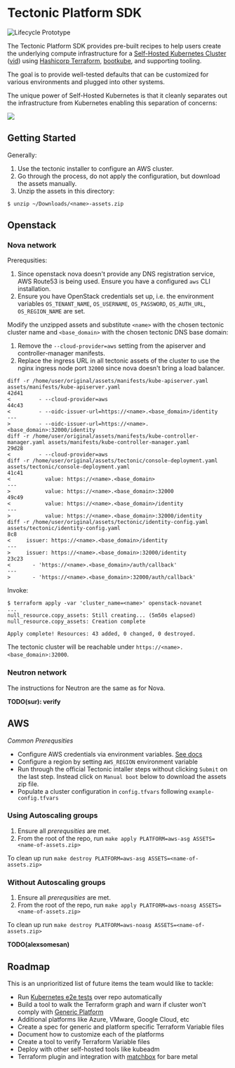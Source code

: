 # Tectonic Platform SDK

![Lifecycle Prototype](https://img.shields.io/badge/Lifecycle-Prototype-f4cccc.svg)

The Tectonic Platform SDK provides pre-built recipes to help users create the underlying compute infrastructure for a [Self-Hosted Kubernetes Cluster](https://github.com/kubernetes/community/blob/master/contributors/design-proposals/self-hosted-kubernetes.md) ([vid](https://coreos.com/blog/self-hosted-kubernetes.html)) using [Hashicorp Terraform](https://terraform.io), [bootkube](https://github.com/kubernetes-incubator/bootkube), and supporting tooling.

The goal is to provide well-tested defaults that can be customized for various environments and plugged into other systems.

The unique power of Self-Hosted Kubernetes is that it cleanly separates out the infrastructure from Kubernetes enabling this separation of concerns:

![](http://i.imgur.com/Gd9W7RR.gif)

## Getting Started

Generally:

1. Use the tectonic installer to configure an AWS cluster.
2. Go through the process, do not apply the configuration, but download the assets manually.
3. Unzip the assets in this directory:

```
$ unzip ~/Downloads/<name>-assets.zip
```

## Openstack

### Nova network

Prerequsities:

1. Since openstack nova doesn't provide any DNS registration service, AWS Route53 is being used.
Ensure you have a configured `aws` CLI installation.
2. Ensure you have OpenStack credentials set up, i.e. the environment variables `OS_TENANT_NAME`, `OS_USERNAME`, `OS_PASSWORD`, `OS_AUTH_URL`, `OS_REGION_NAME` are set.

Modify the unzipped assets and substitute `<name>` with the chosen tectonic cluster name and `<base_domain>` with the chosen tectonic DNS base domain:

1. Remove the `--cloud-provider=aws` setting from the apiserver and controller-manager manifests.
2. Replace the ingress URL in all tectonic assets of the cluster to use the nginx ingress node port `32000` since nova doesn't bring a load balancer.

```
diff -r /home/user/original/assets/manifests/kube-apiserver.yaml assets/manifests/kube-apiserver.yaml
42d41
<         - --cloud-provider=aws
44c43
<         - --oidc-issuer-url=https://<name>.<base_domain>/identity
---
>         - --oidc-issuer-url=https://<name>.<base_domain>:32000/identity
diff -r /home/user/original/assets/manifests/kube-controller-manager.yaml assets/manifests/kube-controller-manager.yaml
29d28
<         - --cloud-provider=aws
diff -r /home/user/original/assets/tectonic/console-deployment.yaml assets/tectonic/console-deployment.yaml
41c41
<           value: https://<name>.<base_domain>
---
>           value: https://<name>.<base_domain>:32000
49c49
<           value: https://<name>.<base_domain>/identity
---
>           value: https://<name>.<base_domain>:32000/identity
diff -r /home/user/original/assets/tectonic/identity-config.yaml assets/tectonic/identity-config.yaml
8c8
<     issuer: https://<name>.<base_domain>/identity
---
>     issuer: https://<name>.<base_domain>:32000/identity
23c23
<       - 'https://<name>.<base_domain>/auth/callback'
---
>       - 'https://<name>.<base_domain>:32000/auth/callback'
```

Invoke:

```
$ terraform apply -var 'cluster_name=<name>' openstack-novanet
...
null_resource.copy_assets: Still creating... (5m50s elapsed)
null_resource.copy_assets: Creation complete

Apply complete! Resources: 43 added, 0 changed, 0 destroyed.
```

The tectonic cluster will be reachable under `https://<name>.<base_domain>:32000`.

### Neutron network

The instructions for Neutron are the same as for Nova.

**TODO(sur): verify**

## AWS

*Common Prerequsities*
* Configure AWS credentials via environment variables. 
[See docs](http://docs.aws.amazon.com/cli/latest/userguide/cli-chap-getting-started.html#cli-environment)
* Configure a region by setting `AWS_REGION` environment variable
* Run through the official Tectonic intaller steps without clicking `Submit` on the last step. Instead click on `Manual boot` below to download the assets zip file.
* Populate a cluster configuration in `config.tfvars` following `example-config.tfvars`

### Using Autoscaling groups

1. Ensure all *prerequsities* are met.
2. From the root of the repo, run `make apply PLATFORM=aws-asg ASSETS=<name-of-assets.zip>`

To clean up run `make destroy PLATFORM=aws-asg ASSETS=<name-of-assets.zip>`

### Without Autoscaling groups

1. Ensure all *prerequsities* are met.
2. From the root of the repo, run `make apply PLATFORM=aws-noasg ASSETS=<name-of-assets.zip>`

To clean up run `make destroy PLATFORM=aws-noasg ASSETS=<name-of-assets.zip>`

**TODO(alexsomesan)**

## Roadmap

This is an unprioritized list of future items the team would like to tackle:

- Run [Kubernetes e2e tests](https://github.com/coreos-inc/tectonic-platform-sdk/issues/6) over repo automatically
- Build a tool to walk the Terraform graph and warn if cluster won't comply with [Generic Platform](https://github.com/coreos-inc/tectonic-platform-sdk/blob/master/Documentation/generic-platform.md)
- Additional platforms like Azure, VMware, Google Cloud, etc
- Create a spec for generic and platform specific Terraform Variable files
- Document how to customize each of the platforms
- Create a tool to verify Terraform Variable files
- Deploy with other self-hosted tools like kubeadm
- Terraform plugin and integration with [matchbox](https://github.com/coreos/matchbox) for bare metal
